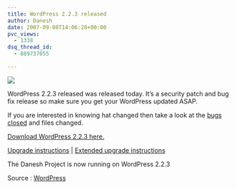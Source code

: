 ```yaml
---
title: WordPress 2.2.3 released
author: Danesh
date: 2007-09-08T14:06:28+00:00
pvc_views:
  - 1338
dsq_thread_id:
  - 889737055

---
```

![][1]

WordPress 2.2.3 released was released today. It&#8217;s a security patch and bug fix release so make sure you get your WordPress updated ASAP.

If you are interested in knowing hat changed then take a look at the [bugs closed][2] and files changed.

[Download WordPress 2.2.3 here.][3]

[Upgrade instructions][4] | [Extended upgrade instructions][5]

The Danesh Project is now running on WordPress 2.2.3

Source : [WordPress][6]

 [1]: http://img212.imageshack.us/img212/1458/wp20squarebuttonhm5.gif
 [2]: http://trac.wordpress.org/query?status=closed&milestone=2.2.3
 [3]: http://wordpress.org/download/
 [4]: http://codex.wordpress.org/Upgrading_WordPress
 [5]: http://codex.wordpress.org/Upgrading_WordPress_Extended
 [6]: http://wordpress.org/development/2007/09/wordpress-223/